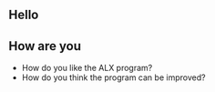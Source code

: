## Hello

## How are you

* How do you like the ALX program?
* How do you think the program can be improved?
